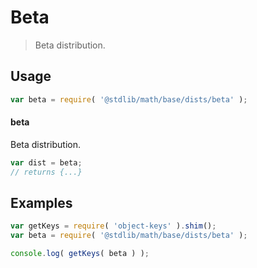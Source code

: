 # Beta

> Beta distribution.

<section class="usage">

## Usage

```javascript
var beta = require( '@stdlib/math/base/dists/beta' );
```

#### beta

Beta distribution.

```javascript
var dist = beta;
// returns {...}
```

</section>

<!-- /.usage -->

<section class="examples">

## Examples

<!-- TODO: better examples -->

```javascript
var getKeys = require( 'object-keys' ).shim();
var beta = require( '@stdlib/math/base/dists/beta' );

console.log( getKeys( beta ) );
```

</section>

<!-- /.examples -->

<section class="links">

</section>

<!-- /.links -->
